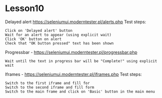 # Lesson10

Delayed alert https://seleniumui.moderntester.pl/alerts.php
  Test steps:
  
  
    Click on 'Delayed alert' button
    Wait for an alert to appear (using explicit wait)
    Click 'OK' button on alert
    Check that "OK button pressed" text has been shown

Progressbar - https://seleniumui.moderntester.pl/progressbar.php

    Wait until the text in progress bar will be "Complete!" using explicit wait 

Iframes - https://seleniumui.moderntester.pl/iframes.php
  Test steps:
  
    Switch to the first iframe and fill for
    Switch to the second iframe and fill form
    Switch to the main frame and click on 'Basic' button in the main menu
